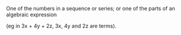 One of the numbers in a sequence or series; or one of the parts of an
algebraic expression

(eg in 3x + 4y + 2z, 3x, 4y and 2z are terms).
